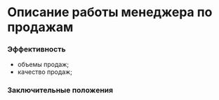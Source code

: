 # Описание работы менеджера по продажам

### Эффективность 
 - объемы продаж;
 - качество продаж;

### Заключительные положения